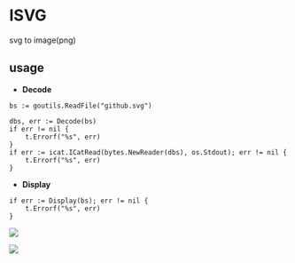 # ISVG

svg to image(png)

## usage


 - __Decode__
 
```
bs := goutils.ReadFile("github.svg")

dbs, err := Decode(bs)
if err != nil {
	t.Errorf("%s", err)
}
if err := icat.ICatRead(bytes.NewReader(dbs), os.Stdout); err != nil {
	t.Errorf("%s", err)
}
```

 - __Display__

```
if err := Display(bs); err != nil {
	t.Errorf("%s", err)
}
```


![](https://raw.githubusercontent.com/toukii/isvg/master/github.svg)

![](https://raw.githubusercontent.com/toukii/isvg/master/github.png)